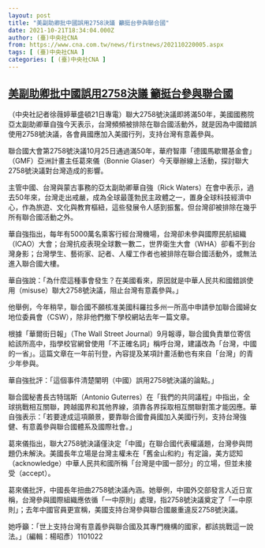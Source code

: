 ```yaml
---
layout: post
title: "美副助卿批中國誤用2758決議 籲挺台參與聯合國"
date: 2021-10-21T18:34:04.000Z
author: (臺)中央社CNA
from: https://www.cna.com.tw/news/firstnews/202110220005.aspx
tags: [ (臺)中央社CNA ]
categories: [ (臺)中央社CNA ]
---
```

<!--1634841244000-->
[美副助卿批中國誤用2758決議 籲挺台參與聯合國](https://www.cna.com.tw/news/firstnews/202110220005.aspx)
------

<div>
<div></div><div><p>（中央社記者徐薇婷華盛頓21日專電）聯大2758號決議即將滿50年，美國國務院亞太副助卿華自強今天表示，台灣頻頻被排除在聯合國活動外，就是因為中國錯誤使用2758號決議，各會員國應加入美國行列，支持台灣有意義參與。</p><p>聯合國大會第2758號決議10月25日通過滿50年，華府智庫「德國馬歇爾基金會」（GMF）亞洲計畫主任葛來儀（Bonnie Glaser）今天舉辦線上活動，探討聯大2758號決議對台灣造成的影響。</p><p>主管中國、台灣與蒙古事務的亞太副助卿華自強（Rick Waters）在會中表示，過去50年來，台灣走出戒嚴，成為全球最蓬勃民主政體之一，置身全球科技經濟中心，作為旅遊、文化與教育樞紐，這些發展令人感到振奮。但台灣卻被排除在幾乎所有聯合國活動之外。</p><p>華自強指出，每年有5000萬名乘客行經台灣機場，台灣卻未參與國際民航組織（ICAO）大會；台灣抗疫表現全球數一數二，世界衛生大會（WHA）卻看不到台灣身影；台灣學生、藝術家、記者、人權工作者也被排除在聯合國活動外，或無法進入聯合國大樓。</p><p>華自強說：「為什麼這種事會發生？在美國看來，原因就是中華人民共和國錯誤使用（misuse）聯大2758號決議，阻止台灣有意義參與。」</p><p>他舉例，今年稍早，聯合國不願核准美國科羅拉多州一所高中申請參加聯合國婦女地位委員會（CSW），除非他們撤下學校網站去年一篇文章。</p><p>根據「華爾街日報」（The Wall Street Journal）9月報導，聯合國負責單位寄信給該所高中，指學校官網曾使用「不正確名詞」稱呼台灣，建議改為「台灣，中國的一省」。這篇文章在一年前刊登，內容提及某項計畫活動也有來自「台灣」的青少年參與。</p><p>華自強批評：「這個事件清楚闡明（中國）誤用2758號決議的論點。」</p><p>聯合國秘書長古特瑞斯（Antonio Guterres）在「我們的共同議程」中指出，全球挑戰相互關聯，跨越國界和其他界線，須靠各界採取相互關聯對策才能因應。華自強表示：「若要達成這項願景，要靠聯合國會員國加入美國行列，支持台灣強健、有意義參與聯合國體系及國際社會。」</p><p>葛來儀指出，聯大2758號決議僅決定「中國」在聯合國代表權議題，台灣參與問題仍未解決。美國長年立場是台灣主權未在「舊金山和約」有定論，美方認知（acknowledge）中華人民共和國所稱「台灣是中國一部分」的立場，但並未接受（accept）。</p><p>葛來儀批評，中國長年扭曲2758號決議內涵。她舉例，中國外交部發言人近日宣稱，台灣參與國際組織應依循「一中原則」處理，指2758號決議奠定了「一中原則」；去年中國官員更宣稱，美國支持台灣參與聯合國嚴重違反2758號決議。</p><p>她呼籲：「世上支持台灣有意義參與聯合國及其專門機構的國家，都該挑戰這一說法。」（編輯：楊昭彥）1101022</p></div>
</div>
